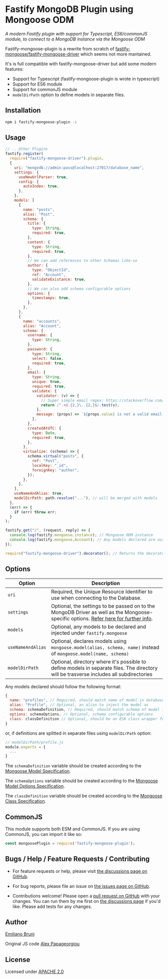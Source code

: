 # Fastify MongoDB Plugin using Mongoose ODM

_A modern Fastify plugin with support for Typescript, ES6/commonJS module, to connect to a MongoDB instance via the Mongoose ODM_

Fastify-mongoose-plugin is a rewrite from scratch of [fastify-mongoose/fastify-mongoose-driver](/alex-ppg/fastify-mongoose) which seems not more mantained.

It's is full compatible with fastify-mongoose-driver but add some modern features:

* Support for Typescript (fastify-mongoose-plugin is wrote in typescript)
* Support for ES6 module
* Support for commonJS module
* `modelDirPath` option to define models in separate files.

## Installation

```bash
npm i fastify-mongoose-plugin -s
```

## Usage

```javascript
// ...Other Plugins
fastify.register(
  require("fastify-mongoose-driver").plugin,
  {
    uri: "mongodb://admin:pass@localhost:27017/database_name",
    settings: {
      useNewUrlParser: true,
      config: {
        autoIndex: true,
      },
    },
    models: [
      {
        name: "posts",
        alias: "Post",
        schema: {
          title: {
            type: String,
            required: true,
          },
          content: {
            type: String,
            required: true,
          },
          // We can add references to other Schemas like-so
          author: {
            type: "ObjectId",
            ref: "Account",
            validateExistance: true,
          },
          // We can also add schema configurable options
          options: {
            timestamps: true,
          },
        },
      },
      {
        name: "accounts",
        alias: "Account",
        schema: {
          username: {
            type: String,
          },
          password: {
            type: String,
            select: false,
            required: true,
          },
          email: {
            type: String,
            unique: true,
            required: true,
            validate: {
              validator: (v) => {
                // Super simple email regex: https://stackoverflow.com/a/4964763/7028187
                return /^.+@.{2,}\..{2,}$/.test(v);
              },
              message: (props) => `${props.value} is not a valid email!`,
            },
          },
          createdAtUTC: {
            type: Date,
            required: true,
          },
        },
        virtualize: (schema) => {
          schema.virtual("posts", {
            ref: "Post",
            localKey: "_id",
            foreignKey: "author",
          });
        },
      },
    ],
    useNameAndAlias: true,
    modelDirPath: path.resolve("..."), // will be merged with models
  },
  (err) => {
    if (err) throw err;
  }
);

fastify.get("/", (request, reply) => {
  console.log(fastify.mongoose.instance); // Mongoose ODM instance
  console.log(fastify.mongoose.Account); // Any models declared are available here
});

require("fastify-mongoose-driver").decorator(); // Returns the decorator pointer, useful for using mongoose in seperate files
```

## Options

| Option            | Description                                                                                                                                                                                           |
| ----------------- | ----------------------------------------------------------------------------------------------------------------------------------------------------------------------------------------------------- |
| `uri`             | Required, the Unique Resource Identifier to use when connecting to the Database.                                                                                                                      |
| `settings`        | Optional, the settings to be passed on to the MongoDB Driver as well as the Mongoose-specific options. [Refer here for further info](https://mongoosejs.com/docs/api.html#mongoose_Mongoose-connect). |
| `models`          | Optional, any models to be declared and injected under `fastify.mongoose`                                                                                                                             |
| `useNameAndAlias` | Optional, declares models using `mongoose.model(alias, schema, name)` instead of `mongoose.model(name, schema)`                                                                                       |
| `modelDirPath` | Optional, directory where it's possible to define models in separate files. The directory will be trasverse includes all subdirectories

Any models declared should follow the following format:

```javascript
{
  name: "profiles", // Required, should match name of model in database
  alias: "Profile", // Optional, an alias to inject the model as
  schema: schemaDefinition, // Required, should match schema of model in database,
  options: schemaOptions, // Optional, schema configurable options
  class: classDefinition // Optional, should be an ES6 class wrapper for the model
}
```

or, if definitions are splitted in separate files using `modelDirPath` option:
```javascript
// modelDirPath/profile.js
module.exports = {
  ...
}
```

The `schemaDefinition` variable should be created according to the [Mongoose Model Specification](https://mongoosejs.com/docs/schematypes.html).

The `schemaOptions` variable should be created according to the [Mongoose Model Options Specification](https://mongoosejs.com/docs/guide.html#options).

The `classDefinition` variable should be created according to the [Mongoose Class Specification](https://mongoosejs.com/docs/4.x/docs/advanced_schemas.html).

## CommonJS

This module supports both ESM and CommonJS. If you are using CommonJS, you can import it like so:

```js
const mongoosePlugin = require('fastify-mongoose-plugin');
```

## Bugs / Help / Feature Requests / Contributing

* For feature requests or help, please visit [the discussions page on GitHub](https://github.com/EmilianoBruni/fastify-mongoose-plugin/discussions).

* For bug reports, please file an issue on [the issues page on GitHub](https://github.com/EmilianoBruni/fastify-mongoose-plugin/issues).

* Contributions welcome! Please open a [pull request on GitHub](https://github.com/EmilianoBruni/fastify-mongoose-plugin/pulls) with your changes. You can run them by me first on [the discussions page](https://github.com/EmilianoBruni/fastify-mongoose-plugin/discussions) if you'd like. Please add tests for any changes.

## Author

[Emiliano Bruni](info@ebruni.it)

Original JS code [Alex Papageorgiou](alex.ppg@pm.me)

## License

Licensed under [APACHE 2.0](./LICENSE)
